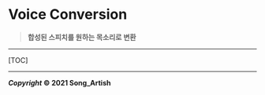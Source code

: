 # Voice Conversion

> **합성된 스피치를 원하는 목소리로 변환**

---

[TOC]

---



***Copyright* © 2021 Song_Artish**